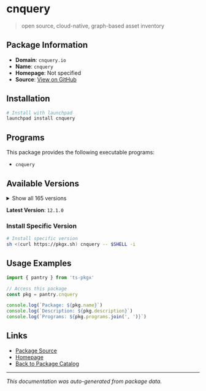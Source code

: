 # cnquery

> open source, cloud-native, graph-based asset inventory

## Package Information

- **Domain**: `cnquery.io`
- **Name**: `cnquery`
- **Homepage**: Not specified
- **Source**: [View on GitHub](https://github.com/pkgxdev/pantry/tree/main/projects/cnquery.io/package.yml)

## Installation

```bash
# Install with launchpad
launchpad install cnquery
```

## Programs

This package provides the following executable programs:

- `cnquery`

## Available Versions

<details>
<summary>Show all 165 versions</summary>

- `12.1.0`, `12.0.0`, `11.69.1`, `11.69.0`, `11.68.0`
- `11.67.1`, `11.67.0`, `11.66.1`, `11.66.0`, `11.65.0`
- `11.64.0`, `11.63.1`, `11.63.0`, `11.62.1`, `11.62.0`
- `11.61.0`, `11.60.0`, `11.59.0`, `11.58.0`, `11.57.2`
- `11.57.1`, `11.57.0`, `11.56.0`, `11.55.0`, `11.54.0`
- `11.53.2`, `11.53.1`, `11.53.0`, `11.52.0`, `11.51.2`
- `11.51.1`, `11.51.0`, `11.50.0`, `11.49.0`, `11.48.0`
- `11.47.1`, `11.47.0`, `11.46.2`, `11.46.1`, `11.46.0`
- `11.45.1`, `11.45.0`, `11.44.0`, `11.43.0`, `11.42.0`
- `11.41.0`, `11.40.0`, `11.39.0`, `11.38.0`, `11.37.1`
- `11.37.0`, `11.36.2`, `11.36.1`, `11.36.0`, `11.35.0`
- `11.34.0`, `11.33.1`, `11.33.0`, `11.32.0`, `11.31.1`
- `11.31.0`, `11.30.2`, `11.30.1`, `11.30.0`, `11.29.0`
- `11.28.1`, `11.28.0`, `11.27.0`, `11.26.0`, `11.25.0`
- `11.24.0`, `11.23.2`, `11.23.1`, `11.23.0`, `11.22.0`
- `11.21.1`, `11.21.0`, `11.20.1`, `11.20.0`, `11.19.1`
- `11.19.0`, `11.18.0`, `11.17.0`, `11.16.1`, `11.16.0`
- `11.15.1`, `11.15.0`, `11.14.1`, `11.14.0`, `11.13.2`
- `11.13.1`, `11.13.0`, `11.12.2`, `11.12.1`, `11.12.0`
- `11.11.0`, `11.10.0`, `11.9.1`, `11.9.0`, `11.8.0`
- `11.7.3`, `11.7.2`, `11.7.1`, `11.7.0`, `11.6.3`
- `11.6.2`, `11.6.1`, `11.6.0`, `11.5.0`, `11.4.3`
- `11.4.2`, `11.4.1`, `11.4.0`, `11.3.1`, `11.3.0`
- `11.2.0`, `11.1.1`, `11.1.0`, `11.0.2`, `11.0.1`
- `11.0.0`, `10.12.2`, `10.12.1`, `10.12.0`, `10.11.1`
- `10.11.0`, `10.10.0`, `10.9.3`, `10.9.2`, `10.9.1`
- `10.9.0`, `10.8.4`, `10.8.3`, `10.8.2`, `10.8.1`
- `10.8.0`, `10.7.3`, `10.7.2`, `10.7.1`, `10.7.0`
- `10.6.1`, `10.6.0`, `10.5.0`, `10.4.2`, `10.4.1`
- `10.4.0`, `10.3.4`, `10.3.3`, `10.3.2`, `10.3.1`
- `10.3.0`, `10.2.0`, `10.1.6`, `10.1.5`, `10.1.4`
- `10.1.3`, `10.1.2`, `10.1.1`, `10.1.0`, `10.0.3`
- `10.0.2`, `10.0.1`, `10.0.0`, `9.14.0`, `9.13.0`

</details>

**Latest Version**: `12.1.0`

### Install Specific Version

```bash
# Install specific version
sh <(curl https://pkgx.sh) cnquery -- $SHELL -i
```

## Usage Examples

```typescript
import { pantry } from 'ts-pkgx'

// Access this package
const pkg = pantry.cnquery

console.log(`Package: ${pkg.name}`)
console.log(`Description: ${pkg.description}`)
console.log(`Programs: ${pkg.programs.join(', ')}`)
```

## Links

- [Package Source](https://github.com/pkgxdev/pantry/tree/main/projects/cnquery.io/package.yml)
- [Homepage](#)
- [Back to Package Catalog](../../package-catalog.md)

---

*This documentation was auto-generated from package data.*
